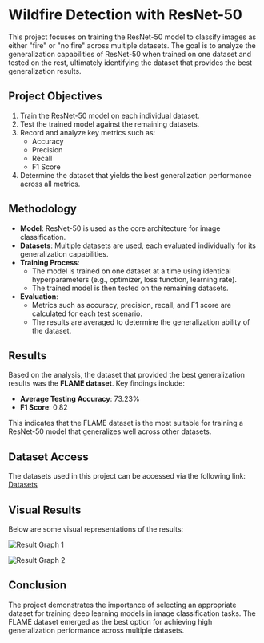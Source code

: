 # Wildfire Detection with ResNet-50

This project focuses on training the ResNet-50 model to classify images as either "fire" or "no fire" across multiple datasets. The goal is to analyze the generalization capabilities of ResNet-50 when trained on one dataset and tested on the rest, ultimately identifying the dataset that provides the best generalization results.

## Project Objectives

1. Train the ResNet-50 model on each individual dataset.
2. Test the trained model against the remaining datasets.
3. Record and analyze key metrics such as:
   - Accuracy
   - Precision
   - Recall
   - F1 Score
4. Determine the dataset that yields the best generalization performance across all metrics.

## Methodology

- **Model**: ResNet-50 is used as the core architecture for image classification.
- **Datasets**: Multiple datasets are used, each evaluated individually for its generalization capabilities.
- **Training Process**:
  - The model is trained on one dataset at a time using identical hyperparameters (e.g., optimizer, loss function, learning rate).
  - The trained model is then tested on the remaining datasets.
- **Evaluation**:
  - Metrics such as accuracy, precision, recall, and F1 score are calculated for each test scenario.
  - The results are averaged to determine the generalization ability of the dataset.

## Results

Based on the analysis, the dataset that provided the best generalization results was the **FLAME dataset**. Key findings include:
- **Average Testing Accuracy**: 73.23%
- **F1 Score**: 0.82

This indicates that the FLAME dataset is the most suitable for training a ResNet-50 model that generalizes well across other datasets.

## Dataset Access

The datasets used in this project can be accessed via the following link:
[Datasets](https://drive.google.com/drive/u/2/folders/11EFyD1yJwMsaDtoavPTov4q4kkJJFsB1)

## Visual Results

Below are some visual representations of the results:

![Result Graph 1](https://github.com/user-attachments/assets/86a6fead-bb74-46a7-9a0c-0be222ec9920)

![Result Graph 2](https://github.com/user-attachments/assets/e06895f4-51f8-457d-8142-106a8a1ca574)

## Conclusion

The project demonstrates the importance of selecting an appropriate dataset for training deep learning models in image classification tasks. The FLAME dataset emerged as the best option for achieving high generalization performance across multiple datasets.
